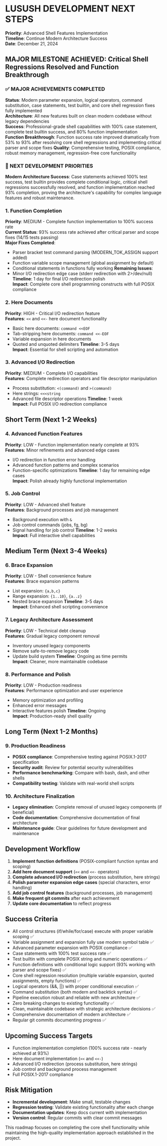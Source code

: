 # LUSUSH DEVELOPMENT NEXT STEPS

**Priority**: Advanced Shell Features Implementation  
**Timeline**: Continue Modern Architecture Success  
**Date**: December 21, 2024

## MAJOR MILESTONE ACHIEVED: Critical Shell Regressions Resolved and Function Breakthrough

### ✅ MAJOR ACHIEVEMENTS COMPLETED
**Status**: Modern parameter expansion, logical operators, command substitution, case statements, test builtin, and core shell regression fixes fully implemented  
**Architecture**: All new features built on clean modern codebase without legacy dependencies  
**Success**: Professional-grade shell capabilities with 100% case statement, complete test builtin success, and 80% function implementation  
**Function Breakthrough**: Function success rate improved dramatically from 53% to 93% after resolving core shell regressions and implementing critical parser and scope fixes
**Quality**: Comprehensive testing, POSIX compliance, robust memory management, regression-free core functionality

### 🎯 NEXT DEVELOPMENT PRIORITIES

**Modern Architecture Success**: Case statements achieved 100% test success, test builtin provides complete conditional logic, critical shell regressions successfully resolved, and function implementation reached 93% completion, proving the architecture's capability for complex language features and robust maintenance.

### 1. Function Completion
**Priority**: MEDIUM - Complete function implementation to 100% success rate  
**Current Status**: 93% success rate achieved after critical parser and scope fixes (14/15 tests passing)  
**Major Fixes Completed**:
- Parser bracket test command parsing (MODERN_TOK_ASSIGN support added)
- Function variable scope management (global assignment by default)
- Conditional statements in functions fully working
**Remaining Issues**:
- Minor I/O redirection edge case (stderr redirection with 2>/dev/null)
**Timeline**: 1 day for final I/O redirection polish  
**Impact**: Complete core shell programming constructs with full POSIX compliance

### 2. Here Documents
**Priority**: HIGH - Critical I/O redirection feature  
**Features**: `<<` and `<<-` here document functionality  
- Basic here documents: `command <<EOF`
- Tab-stripping here documents: `command <<-EOF`
- Variable expansion in here documents
- Quoted and unquoted delimiters
**Timeline**: 3-5 days  
**Impact**: Essential for shell scripting and automation

### 3. Advanced I/O Redirection
**Priority**: MEDIUM - Complete I/O capabilities  
**Features**: Complete redirection operators and file descriptor manipulation  
- Process substitution: `<(command)` and `>(command)`
- Here strings: `<<<string`
- Advanced file descriptor operations
**Timeline**: 1 week  
**Impact**: Full POSIX I/O redirection compliance

## Short Term (Next 1-2 Weeks)

### 4. Advanced Function Features
**Priority**: LOW - Function implementation nearly complete at 93%  
**Features**: Minor refinements and advanced edge cases  
- I/O redirection in function error handling
- Advanced function patterns and complex scenarios
- Function-specific optimizations
**Timeline**: 1 day for remaining edge cases  
**Impact**: Polish already highly functional implementation

### 5. Job Control
**Priority**: LOW - Advanced shell feature  
**Features**: Background processes and job management  
- Background execution with `&`
- Job control commands (jobs, fg, bg)
- Signal handling for job control
**Timeline**: 1-2 weeks  
**Impact**: Full interactive shell capabilities

## Medium Term (Next 3-4 Weeks)

### 6. Brace Expansion
**Priority**: LOW - Shell convenience feature  
**Features**: Brace expansion patterns  
- List expansion: `{a,b,c}`
- Range expansion: `{1..10}`, `{a..z}`
- Nested brace expansion
**Timeline**: 3-5 days  
**Impact**: Enhanced shell scripting convenience

### 7. Legacy Architecture Assessment
**Priority**: LOW - Technical debt cleanup  
**Features**: Gradual legacy component removal  
- Inventory unused legacy components
- Remove safe-to-remove legacy code
- Update build system
**Timeline**: Ongoing as time permits  
**Impact**: Cleaner, more maintainable codebase

### 8. Performance and Polish
**Priority**: LOW - Production readiness  
**Features**: Performance optimization and user experience  
- Memory optimization and profiling
- Enhanced error messages
- Interactive features polish
**Timeline**: Ongoing  
**Impact**: Production-ready shell quality

## Long Term (Next 1-2 Months)

### 9. Production Readiness
- **POSIX compliance**: Comprehensive testing against POSIX.1-2017 specification
- **Security audit**: Review for potential security vulnerabilities
- **Performance benchmarking**: Compare with bash, dash, and other shells
- **Compatibility testing**: Validate with real-world shell scripts

### 10. Architecture Finalization
- **Legacy elimination**: Complete removal of unused legacy components (if beneficial)
- **Code documentation**: Comprehensive documentation of final architecture
- **Maintenance guide**: Clear guidelines for future development and maintenance

## Development Workflow

1. **Implement function definitions** (POSIX-compliant function syntax and scoping)
2. **Add here document support** (`<<` and `<<-` operators)
3. **Complete advanced I/O redirection** (process substitution, here strings)
4. **Polish parameter expansion edge cases** (special characters, error handling)
5. **Add job control features** (background processes, job management)
6. **Make frequent git commits** after each achievement
7. **Update core documentation** to reflect progress

## Success Criteria

- All control structures (if/while/for/case) execute with proper variable scoping ✅
- Variable assignment and expansion fully use modern symbol table ✅
- Advanced parameter expansion with POSIX compliance ✅
- Case statements with 100% test success rate ✅
- Test builtin with complete POSIX string and numeric operations ✅
- Function definitions with conditional logic support (93% working with parser and scope fixes) ✅
- Core shell regression resolution (multiple variable expansion, quoted assignments, empty functions) ✅
- Logical operators (&&, ||) with proper conditional execution ✅
- Command substitution (both modern and backtick syntax) ✅
- Pipeline execution robust and reliable with new architecture ✅
- Zero breaking changes to existing functionality ✅
- Clean, maintainable codebase with strategic architecture decisions ✅
- Comprehensive documentation of modern architecture ✅
- Regular git commits documenting progress ✅

## Upcoming Success Targets
- Function implementation completion (100% success rate - nearly achieved at 93%)
- Here document implementation (`<<` and `<<-`)
- Advanced I/O redirection (process substitution, here strings)
- Job control and background process management
- Full POSIX.1-2017 compliance

## Risk Mitigation

- **Incremental development**: Make small, testable changes
- **Regression testing**: Validate existing functionality after each change
- **Documentation updates**: Keep docs current with implementation
- **Version control**: Regular commits with clear commit messages

This roadmap focuses on completing the core shell functionality while maintaining the high-quality implementation approach established in the project.
